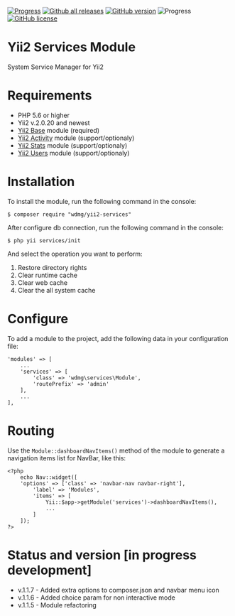 [![Progress](https://img.shields.io/badge/required-Yii2_v2.0.13-blue.svg)](https://packagist.org/packages/yiisoft/yii2) [![Github all releases](https://img.shields.io/github/downloads/wdmg/yii2-tasks/total.svg)](https://GitHub.com/wdmg/yii2-tasks/releases/) [![GitHub version](https://badge.fury.io/gh/wdmg%2Fyii2-tasks.svg)](https://github.com/wdmg/yii2-tasks) ![Progress](https://img.shields.io/badge/progress-in_development-red.svg) [![GitHub license](https://img.shields.io/github/license/wdmg/yii2-tasks.svg)](https://github.com/wdmg/yii2-tasks/blob/master/LICENSE) 

# Yii2 Services Module
System Service Manager for Yii2

# Requirements 
* PHP 5.6 or higher
* Yii2 v.2.0.20 and newest
* [Yii2 Base](https://github.com/wdmg/yii2-base) module (required)
* [Yii2 Activity](https://github.com/wdmg/yii2-activity) module (support/optionaly)
* [Yii2 Stats](https://github.com/wdmg/yii2-stats) module (support/optionaly)
* [Yii2 Users](https://github.com/wdmg/yii2-users) module (support/optionaly)


# Installation
To install the module, run the following command in the console:

`$ composer require "wdmg/yii2-services"`

After configure db connection, run the following command in the console:

`$ php yii services/init`

And select the operation you want to perform:
  1) Restore directory rights
  2) Clear runtime cache
  3) Clear web cache
  4) Clear the all system cache

# Configure
To add a module to the project, add the following data in your configuration file:

    'modules' => [
        ...
        'services' => [
            'class' => 'wdmg\services\Module',
            'routePrefix' => 'admin'
        ],
        ...
    ],

# Routing
Use the `Module::dashboardNavItems()` method of the module to generate a navigation items list for NavBar, like this:

    <?php
        echo Nav::widget([
        'options' => ['class' => 'navbar-nav navbar-right'],
            'label' => 'Modules',
            'items' => [
                Yii::$app->getModule('services')->dashboardNavItems(),
                ...
            ]
        ]);
    ?>

# Status and version [in progress development]
* v.1.1.7 - Added extra options to composer.json and navbar menu icon
* v.1.1.6 - Added choice param for non interactive mode
* v.1.1.5 - Module refactoring